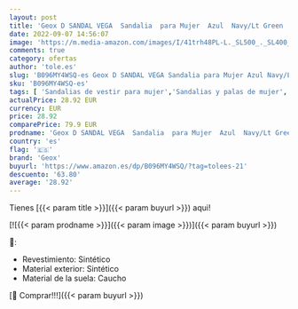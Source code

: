 ```yaml
---
layout: post
title: 'Geox D SANDAL VEGA  Sandalia  para Mujer  Azul  Navy/Lt Green   35 EU'
date: 2022-09-07 14:56:07
image: 'https://m.media-amazon.com/images/I/41trh48PL-L._SL500_._SL400_.jpg'
comments: true
category: ofertas
author: 'tole.es'
slug: 'B096MY4WSQ-es Geox D SANDAL VEGA Sandalia para Mujer Azul Navy/Lt Green...'
sku: 'B096MY4WSQ-es'
tags: [ 'Sandalias de vestir para mujer','Sandalias y palas de mujer','Zapatos','Zapatos para mujer','Zapatos y complementos','geox','sandalia','🇪🇸', ]
actualPrice: 28.92 EUR
currency: EUR
price: 28.92
comparePrice: 79.9 EUR
prodname: 'Geox D SANDAL VEGA  Sandalia  para Mujer  Azul  Navy/Lt Green   35 EU'
country: 'es'
flag: '🇪🇸'
brand: 'Geox'
buyurl: 'https://www.amazon.es/dp/B096MY4WSQ/?tag=tolees-21'
descuento: '63.80'
average: '28.92'
---
```


Tienes [{{< param title >}}]({{< param buyurl >}}) aqui!

[![{{< param prodname >}}]({{< param image >}})]({{< param buyurl >}})

🔎:

- Revestimiento: Sintético
- Material exterior: Sintético
- Material de la suela: Caucho

[🛒 Comprar!!!]({{< param buyurl >}})
